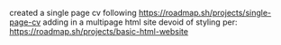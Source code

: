 created a single page cv following https://roadmap.sh/projects/single-page-cv
adding in a multipage html site devoid of styling per: https://roadmap.sh/projects/basic-html-website